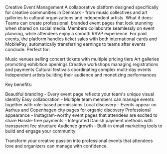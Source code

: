 Creative Event Management
A collaborative platform designed specifically for creative communities in Denmark - from music collectives and art galleries to cultural organizations and independent artists.
What it does:
Teams can create professional, branded event pages that look stunning when shared on social media. Members collaborate seamlessly on event planning, while attendees enjoy a smooth RSVP experience. For paid events, the platform handles ticket sales with both international cards and MobilePay, automatically transferring earnings to teams after events conclude.
Perfect for:

Music venues selling concert tickets with multiple pricing tiers
Art galleries promoting exhibition openings
Creative workshops managing registrations and payments
Cultural festivals coordinating complex multi-day events
Independent artists building their audience and monetizing performances

Key benefits:

Beautiful branding - Every event page reflects your team's unique visual identity
Easy collaboration - Multiple team members can manage events together with role-based permissions
Local discovery - Events appear on Aarhus and Copenhagen city pages for organic discovery
Professional appearance - Instagram-worthy event pages that attendees are excited to share
Hassle-free payments - Integrated Danish payment methods with transparent fee structure
Audience growth - Built-in email marketing tools to build and engage your community

Transform your creative passion into professional events that attendees love and organizers can manage with confidence.